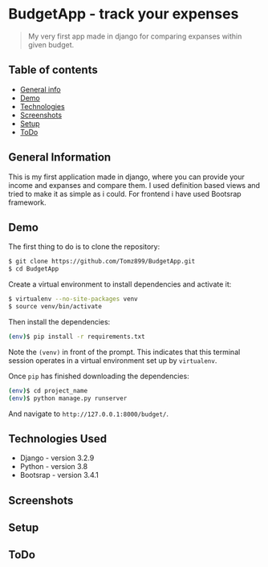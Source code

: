 # BudgetApp - track your expenses

> My very first app made in django for comparing expanses within given budget.

## Table of contents

- [General info](#general-information)
- [Demo](#demo)
- [Technologies](#technologies-used)
- [Screenshots](#screenshots)
- [Setup](#setup)
- [ToDo](#todo)

## General Information

This is my first application made in django, where you can provide your income and expanses and compare them. I used definition based views and tried to make it as simple as i could. For frontend i have used Bootsrap framework.

## Demo

The first thing to do is to clone the repository:

```sh
$ git clone https://github.com/Tomz899/BudgetApp.git
$ cd BudgetApp
```

Create a virtual environment to install dependencies and activate it:

```sh
$ virtualenv --no-site-packages venv
$ source venv/bin/activate
```

Then install the dependencies:

```sh
(env)$ pip install -r requirements.txt
```

Note the `(venv)` in front of the prompt. This indicates that this terminal
session operates in a virtual environment set up by `virtualenv`.

Once `pip` has finished downloading the dependencies:

```sh
(env)$ cd project_name
(env)$ python manage.py runserver
```

And navigate to `http://127.0.0.1:8000/budget/`.

## Technologies Used

- Django - version 3.2.9
- Python - version 3.8
- Bootsrap - version 3.4.1

## Screenshots

## Setup

## ToDo
